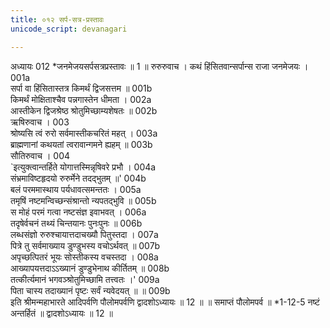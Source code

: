 ```yaml
---
title: ०१२ सर्प-सत्र-प्रस्तावः
unicode_script: devanagari

---
```



अध्यायः 012
*जनमेजयसर्पसत्रप्रस्तावः ॥ 1 ॥
रुरुरुवाच ।
कथं हिंसितवान्सर्पान्स राजा जनमेजयः ।	001a  
सर्पा वा हिंसितास्तत्र किमर्थं द्विजसत्तम ॥	001b  
किमर्थं मोक्षिताश्चैव पन्नगास्तेन धीमता ।	002a  
आस्तीकेन द्विजश्रेष्ठ श्रोतुमिच्छाम्यशेषतः ॥	002b  
ऋषिरुवाच ।	003  
श्रोष्यसि त्वं रुरो सर्वमास्तीकचरितं महत् ।	003a  
ब्राह्मणानां कथयतां त्वरावान्गमने ह्यहम् ॥	003b  
सौतिरुवाच ।	004  
`इत्युक्त्वान्तर्हिते योगात्तस्मिन्नृषिवरे प्रभौ ।	004a  
संभ्रमाविष्टहृदयो रुरुर्मेने तदद्भुतम् ॥'	004b  
बलं परममास्थाय पर्यधावत्समन्ततः ।	005a  
तमृषिं नष्टमन्विच्छन्संश्रान्तो न्यपतद्भुवि ॥	005b  
स मोहं परमं गत्वा नष्टसंज्ञ इवाभवत् ।	006a  
तदृषेर्वचनं तथ्यं चिन्तयानः पुनःपुनः ॥	006b  
लब्धसंज्ञो रुरुश्चायात्तदाचख्यौ पितुस्तदा ।	007a  
पित्रे तु सर्वमाख्याय डुण्डुभस्य वचोऽर्थवत् ॥	007b  
अपृच्छत्पितरं भूयः सोस्तीकस्य वचस्तदा ।	008a  
आख्यापयत्तदाऽऽख्यानं डुण्डुभेनाथ कीर्तितम् ॥	008b  
तत्कीर्त्यमानं भगवञ्श्रोतुमिच्छामि तत्त्वतः ।'	009a  
पिता चास्य तदाख्यानं पृष्टः सर्वं न्यवेदयत् ॥ ॥	009b  
इति श्रीमन्महाभारते आदिपर्वणि पौलोमपर्वणि द्वादशोऽध्यायः ॥ 12 ॥
॥ समाप्तं पौलोमपर्व ॥
*1-12-5 नष्टं अन्तर्हितं ॥ द्वादशोऽध्यायः ॥ 12 ॥